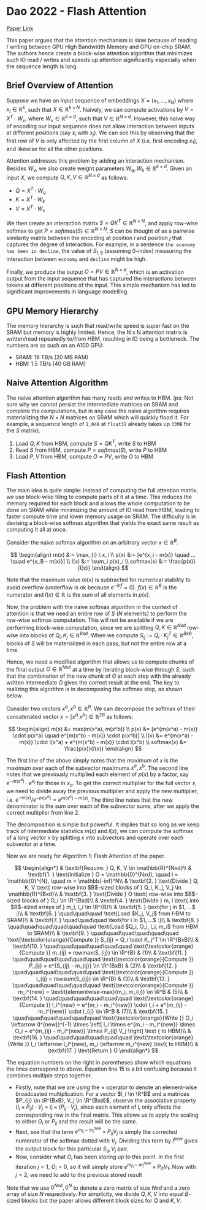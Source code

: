 # Dao 2022 - Flash Attention

[Paper Link](https://arxiv.org/pdf/2205.14135.pdf)

This paper argues that the attention mechanism is slow because of reading / writing between GPU High Bandwidth Memory and GPU on-chip SRAM. The authors hence create a block-wise attention algorithm that minimizes such IO read / writes and speeds up attention significantly especially when the sequence length is long.

## Brief Overview of Attention

Suppose we have an input sequence of embeddings $X = (x_1, ..., x_N)$ where $x_i \in \mathbb{R}^k$, such that $X \in \mathbb{R}^{k \times N}$. Naively, we can compute activations by $V = X^T \cdot W_v$, where $W_v \in \mathbb{R}^{k \times d}$, such that $V \in \mathbb{R}^{N \times d}$. However, this naive way of encoding our input sequence does not allow interaction between inputs at different positions (say $x_i$ with $x_j$). We can see this by observing that the first row of $V$ is only affected by the first column of $X$ (i.e. first encoding $x_1$), and likewise for all the other positions.

Attention addresses this problem by adding an interaction mechanism. Besides $W_v$, we also create weight parameters $W_q, W_k \in \mathbb{R}^{k \times d}$. Given an input $X$, we compute $Q, K, V \in \mathbb{R}^{N \times d}$ as follows:
- $Q = X^T \cdot W_q$
- $K = X^T \cdot W_k$
- $V = X^T \cdot W_v$

We then create an interaction matrix $S = QK^T \in \mathbb{R}^{N \times N}$, and apply row-wise softmax to get $P = softmax(S) \in \mathbb{R}^{N \times N}$. $S$ can be thought of as a pairwise similarity matrix between the encoding at position $i$ and position $j$ that captures the degree of interaction. For example, in a sentence `the economy has been in decline`, the value of $S_{1,5}$ (assuming 0-index) measuring the interaction between `economy` and `decline` might be high.

Finally, we produce the output $O = PV \in \mathbb{R}^{N \times d}$, which is an activation output from the input sequence that has captured the interactions between tokens at different positions of the input. This simple mechanism has led to significant improvements in language modelling.

## GPU Memory Hierarchy

The memory hierarchy is such that read/write speed is super fast on the SRAM but memory is highly limited. Hence, the N x N attention matrix is written/read repeatedly to/from HBM, resulting in IO being a bottleneck. The numbers are as such on an A100 GPU:
- SRAM: 19 TB/s (20 MB RAM)
- HBM: 1.5 TB/s (40 GB RAM)

## Naive Attention Algorithm

The naive attention algorithm has many reads and writes to HBM. (ps: Not sure why we cannot persist the intermediate matrices on SRAM and complete the computations, but in any case the naive algorithm requires materializing the $N \times N$ matrices on SRAM which will quickly flood it. For example, a sequence length of `2,048` at `float32` already takes up `33MB` for the $S$ matrix).

1. Load $Q, K$ from HBM, compute $S = QK^T$, write $S$ to HBM
2. Read $S$ from HBM, compute $P = softmax(S)$, write $P$ to HBM
3. Load $P, V$ from HBM, compute $O = PV$, write $O$ to HBM

## Flash Attention

The main idea is quite simple: instead of computing the full attention matrix, we use block-wise tiling to compute parts of it at a time. This reduces the memory required for each block and allows the whole computation to be done on SRAM while minimizing the amount of IO read from HBM, leading to faster compute time and lower memory usage on SRAM. The difficulty is in devising a block-wise softmax algorithm that yields the exact same result as computing it all at once.

Consider the naive softmax algorithm on an arbitrary vector $x \in \mathbb{R}^B$.

$$
\begin{align}
m(x) &:= \max_{i} \ x_i
\\
p(x) &:= [e^{x_i - m(x)} \quad ... \quad e^{x_B - m(x)}]
\\
l(x) &:= \sum_i p(x)_i
\\
softmax(x) &:= \frac{p(x)}{l(x)}
\end{align}
$$

Note that the maximum value $m(x)$ is subtracted for numerical stability to avoid overflow (underflow is ok because $e^{-inf} = 0$). $f(x) \in \mathbb{R}^B$ is the numerator and $l(x) \in \mathbb{R}$ is the sum of all elements in $p(x)$.

Now, the problem with the naive softmax algorithm in the context of attention is that we need an entire row of $S$ ($N$ elements) to perform the row-wise softmax computation. This will not be available if we are performing block-wise computation, since we are splitting $Q, K \in \mathbb{R}^{Nxd}$ row-wise into blocks of $Q_i, K_j \in \mathbb{R}^{Bxd}$. When we compute $S_{ij} := Q_i \cdot K_j^T \in \mathbb{R}^{BxB}$, blocks of $S$ will be materialized in each pass, but not the entire row at a time.

Hence, we need a modified algorithm that allows us to compute chunks of the final output $O \in \mathbb{R}^{Nxd}$ at a time by iterating block-wise through $S$, such that the combination of the new chunk of $O$ at each step with the already written intermediate $O$ gives the correct result at the end. The key to realizing this algorithm is in decomposing the softmax step, as shown below.

Consider two vectors $x^a, x^b \in \mathbb{R}^B$. We can decompose the softmax of their concatenated vector $x = [x^a \ x^b] \in \mathbb{R}^{2B}$ as follows:

$$
\begin{align}
m(x) &= max(m(x^a), m(x^b))
\\
p(x) &= [e^{m(x^a) - m(x)} \cdot p(x^a) \quad e^{m(x^b) - m(x)} \cdot p(x^b)]
\\
l(x) &= e^{m(x^a) - m(x)} \cdot l(x^a) + e^{m(x^b) - m(x)} \cdot l(x^b)
\\
softmax(x) &= \frac{p(x)}{l(x)}
\end{align}
$$

The first line of the above simply notes that the maximum of $x$ is the maximum over each of the subvector maximums $x^a, x^b$. The second line notes that we previously multiplied each element of $p(x)$ by a factor, say $e^{-m(x^a)} \cdot e^{x_i}$ for those in $x_a$. To get the correct multiplier for the full vector $x$, we need to divide away the previous multiplier and apply the new multiplier, i.e. $e^{-m(x)} / e^{-m(x^a)} = e^{m(x^a) - m(x)}$. The third line notes that the new denominator is the sum over each of the subvector sums, after we apply the correct multiplier from line 2.

The decomposition is simple but powerful. It implies that so long as we keep track of intermediate statistics $m(x)$ and $l(x)$, we can compute the softmax of a long vector $x$ by splitting $x$ into subvectors and operate over each subvector at a time.

Now we are ready for Algorithm 1: Flash Attention of the paper. 

$$
\begin{align*}
& \textbf{Require: } Q, K, V \in \mathbb{R}^{Nxd}\\
& \textbf{1. }   \text{Initialize } O = \mathbb{0}^{Nxd}, \quad l = \mathbb{0}^{N}, \quad m = \mathbb{-inf}^N\\
& \textbf{2. }   \text{Divide } Q, K, V \text{ row-wise into $B$-sized blocks of } Q_i, K_j, V_j \in \mathbb{R}^{Bxd}\\
& \textbf{3. }   \text{Divide } O \text{ row-wise into $B$-sized blocks of } O_i \in \R^{Bxd}\\
& \textbf{4. }   \text{Divide } m, l \text{ into $B$-sized arrays of } m_i, l_i \in \R^{B}\\
& \textbf{5. }   \text{for j in $1, ...$ :}\\
& \textbf{6. }   \quad\quad\quad \text{Load $K_j, V_j$ from HBM to SRAM}\\
& \textbf{7. }   \quad\quad\quad \text{for i in $1, ...$ :}\\
& \textbf{8. }   \quad\quad\quad\quad\quad\quad \text{Load $Q_i, O_i, l_i, m_i$ from HBM to SRAM}\\
& \textbf{9. }   \quad\quad\quad\quad\quad\quad \text{\textcolor{orange}{Compute }} S_{ij} = Q_i \cdot K_j^T \in \R^{BxB}\\
& \textbf{10. }  \quad\quad\quad\quad\quad\quad \text{\textcolor{orange}{Compute }} m_{ij} = rowmax(S_{ij}) \in \R^{B} & (1)\\
& \textbf{11. }  \quad\quad\quad\quad\quad\quad \text{\textcolor{orange}{Compute }} P_{ij} = e^{S_{ij} - m_{ij}} \in \R^{BxB} & (2)\\
& \textbf{12. }  \quad\quad\quad\quad\quad\quad \text{\textcolor{orange}{Compute }} l_{ij} = rowsum(S_{ij}) \in \R^{B} & (3)\\
& \textbf{13. }  \quad\quad\quad\quad\quad\quad \text{\textcolor{orange}{Compute }} m_i^{new} = \textit{elementwise-max}(m_i, m_{ij}) \in \R^B & (5)\\
& \textbf{14. }  \quad\quad\quad\quad\quad\quad \text{\textcolor{orange}{Compute }} l_i^{new} = e^{m_i - m_i^{new}} \cdot l_i + e^{m_{ij} - m_i^{new}} \cdot l_{ij} \in \R^B & (7)\\
& \textbf{15. }  \quad\quad\quad\quad\quad\quad \text{\textcolor{orange}{Write }} O_i \leftarrow (l^{new})^{-1} \times \left[
    l_i \times e^{m_i - m_i^{new}} \times O_i + e^{m_{ij} - m_i^{new}} \times P_{ij} V_j
\right] \text { to HBM}\\
& \textbf{16. }  \quad\quad\quad\quad\quad\quad \text{\textcolor{orange}{Write }} l_i \leftarrow l_i^{new}, m_i \leftarrow m_i^{new} \text{ to HBM}\\
& \textbf{17. }  \text{Return } O
\end{align*}
$$

The equation numbers on the right in parentheses show which equations the lines correspond to above. Equation line 15 is a bit confusing because it combines multiple steps together. 
- Firstly, note that we are using the $\times$ operator to denote an element-wise broadcasted multiplication. For a vector $l_i \in \R^B$ and a matrices $P_{ij} \in \R^{BxB}, V_j \in \R^{Bxd}$, observe the associative property $(l_i \times P_{ij}) \cdot V_j = l_i \times (P_{ij} \cdot V_j)$, since each element of $l_i$ only affects the corresponding row in the final matrix. This allows us to apply the scaling to either $O_i$ or $P_{ij}$ and the result will be the same.
- Next, see that the term $e^{m_{ij} - m_i^{new}} \times P_{ij} V_j$ is simply the corrected numerator of the softmax dotted with $V_j$. Dividing this term by $l^{new}$ gives the output block for this particular $S_{ij}, V_j$ pair.
- Now, consider what $O_i$ has been storing up to this point. In the first iteration $j=1$, $O_i = 0$, so it will simply store $e^{m_{i1} - m_i^{new}} \times P_{i1} V_1$. Now with $j=2$, we need to add to the previous stored result

Note that we use $0^{Nxd}, 0^N$ to denote a zero matrix of size $Nxd$ and a zero array of size $N$ respectively. For simplicity, we divide $Q, K, V$ into equal $B$-sized blocks but the paper allows different block sizes for $Q$ and $K,V$.


